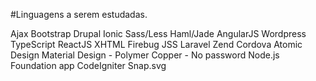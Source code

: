 #Linguagens a serem estudadas.

Ajax
Bootstrap
Drupal
Ionic
Sass/Less
Haml/Jade
AngularJS
Wordpress
TypeScript
ReactJS
XHTML
Firebug
JSS
Laravel
Zend
Cordova
Atomic Design
Material Design - Polymer
Copper - No password
Node.js
Foundation app
CodeIgniter
Snap.svg
